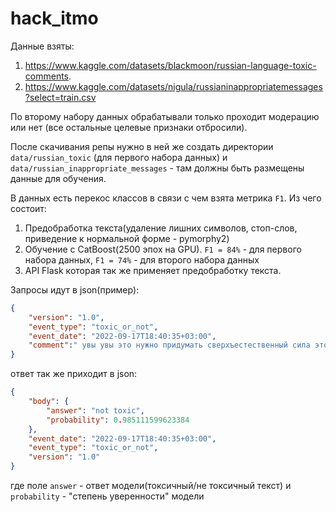 # hack_itmo
Данные взяты:
1. https://www.kaggle.com/datasets/blackmoon/russian-language-toxic-comments.
2. https://www.kaggle.com/datasets/nigula/russianinappropriatemessages?select=train.csv

По второму набору данных обрабатывали только проходит модерацию или нет (все остальные целевые признаки отбросили).

После скачивания репы нужно в ней же создать директории `data/russian_toxic` (для первого набора данных) и `data/russian_inappropriate_messages` - там должны быть размещены данные для обучения.

В данных есть перекос классов в связи с чем взята метрика `F1`.
Из чего состоит:
1. Предобработка текста(удаление лишних символов, стоп-слов, приведение к нормальной форме - pymorphy2)
2. Обучение с CatBoost(2500 эпох на GPU). `F1 = 84%` - для первого набора данных, `F1 = 74%` - для второго набора данных
3. API Flask которая так же применяет предобработку текста.

Запросы идут в json(пример):
```json
{
    "version": "1.0",
    "event_type": "toxic_or_not",
    "event_date": "2022-09-17T18:40:35+03:00",
    "comment":" увы увы это нужно придумать сверхъестественный сила это нужно минимум знать сила сверхъестественный вон африка верить сделать вышка пальма посадить человек наушник кокос несомненно прилететь великий дух сбросить небо парашют груз консервы белый это работать значит получиться сила характерный вполне реальный называться ввс сша отношение культ карго вполне мистический ритуализировать"
}
```
ответ так же приходит в json:
```json
{
    "body": {
        "answer": "not toxic",
        "probability": 0.985111599623384
    },
    "event_date": "2022-09-17T18:40:35+03:00",
    "event_type": "toxic_or_not",
    "version": "1.0"
}
```
где поле `answer` - ответ модели(токсичный/не токсичный текст) и `probability` - "степень уверенности" модели
